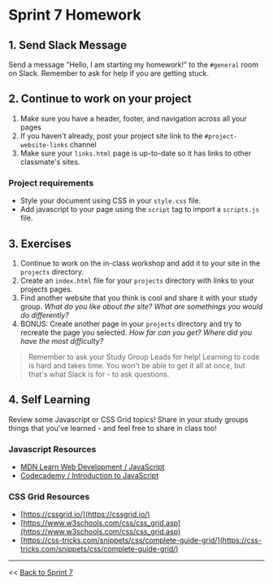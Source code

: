 # Sprint 7 Homework

## 1. Send Slack Message
Send a message “Hello, I am starting my homework!” to the `#general` room on Slack.  Remember to ask for help if you are getting stuck.

## 2. Continue to work on your project
1. Make sure you have a header, footer, and navigation across all your pages
1. If you haven't already, post your project site link to the `#project-website-links` channel
1. Make sure your `links.html` page is up-to-date so it has links to other classmate's sites.

### Project requirements
* Style your document using CSS in your `style.css` file.
* Add javascript to your page using the `script` tag to import a `scripts.js` file.

## 3. Exercises
1. Continue to work on the in-class workshop and add it to your site in the `projects` directory.
1. Create an `index.html` file for your `projects` directory with links to your projects pages. 
1. Find another website that you think is cool and share it with your study group. *What do you like about the site? What are somethings you would do differently?*
1. BONUS: Create another page in your `projects` directory and try to recreate the page you selected. *How far can you get? Where did you have the most difficulty?*

> Remember to ask your Study Group Leads for help! Learning to code is hard and takes time. You won't be able to get it all at once, but that's what Slack is for - to ask questions. 


## 4. Self Learning
Review some Javascript or CSS Grid topics! Share in your study groups things that you've learned - and feel free to share in class too!

### Javascript Resources
* [MDN Learn Web Development / JavaScript](https://developer.mozilla.org/en-US/docs/Learn/JavaScript)
* [Codecademy / Introduction to JavaScript](https://www.codecademy.com/learn/introduction-to-javascript)

### CSS Grid Resources
* [https://cssgrid.io/](https://cssgrid.io/)
* [https://www.w3schools.com/css/css_grid.asp](https://www.w3schools.com/css/css_grid.asp)
* [https://css-tricks.com/snippets/css/complete-guide-grid/](https://css-tricks.com/snippets/css/complete-guide-grid/)

---
<< [Back to Sprint 7](../07-sprint-plan)

